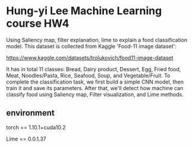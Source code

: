 # Hung-yi Lee Machine Learning course HW4
Using Saliency map, filter explanation, lime to explain a food classification model. This dataset is collected from Kaggle 'Food-11 image dataset':

https://www.kaggle.com/datasets/trolukovich/food11-image-dataset 

It has in total 11 classes: Bread, Dairy product, Dessert, Egg, Fried food, Meat, Noodles/Pasta, Rice, Seafood, Soup, and Vegetable/Fruit. To complete the classification task, we first build a simple CNN model, then train it and save its parameters. After that, we'll detect how machine can classify food using Saliency map, Filter visualization, and Lime methods.

## environment
torch == 1.10.1+cuda10.2

Lime == 0.0.1.37
